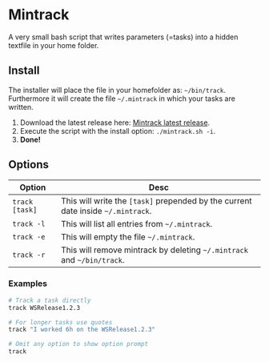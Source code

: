 # Mintrack

A very small bash script that writes parameters (=tasks) into a hidden textfile in your home folder.

## Install

The installer will place the file in your homefolder as: `~/bin/track`. Furthermore it will create the file `~/.mintrack` in which your tasks are written.

1. Download the latest release here: [Mintrack latest release](https://github.com/LeaveAirykson/mintrack/archive/master.zip).
2. Execute the script with the install option: `./mintrack.sh -i`.
3. **Done!**

## Options
|Option|Desc|
|---|---|
|`track [task]`|This will write the `[task]` prepended by the current date inside `~/.mintrack`.|
|`track -l`|This will list all entries from `~/.mintrack`.|
|`track -e`|This will empty the file `~/.mintrack`.|
|`track -r`|This will remove mintrack by deleting `~/.mintrack` and `~/bin/track`.|

### Examples
```bash
# Track a task directly
track WSRelease1.2.3

# For longer tasks use quotes
track "I worked 6h on the WSRelease1.2.3"

# Omit any option to show option prompt
track
```